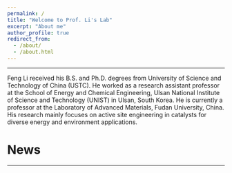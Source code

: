 ```yaml
---
permalink: /
title: "Welcome to Prof. Li's Lab"
excerpt: "About me"
author_profile: true
redirect_from: 
  - /about/
  - /about.html
---
```

--------------------
Feng Li received his B.S. and Ph.D. degrees from University of Science and Technology of China (USTC). He worked as a research assistant professor at the School of Energy and Chemical Engineering, Ulsan National Institute of Science and Technology (UNIST) in Ulsan, South Korea. He is currently a professor at the Laboratory of Advanced Materials, Fudan University, China. His research mainly focuses on active site engineering in catalysts for diverse energy and environment applications.

News
=====
--------------------
